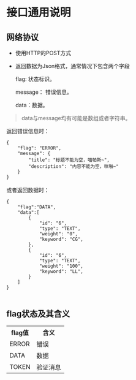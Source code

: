 # 接口通用说明

## 网络协议
* 使用HTTP的POST方式
* 返回数据为Json格式，通常情况下包含两个字段
 
	flag: 状态标识。

	message： 错误信息。

	data：数据。

	
> data与message均有可能是数组或者字符串。
<pre>
返回错误信息时：
<code>
{
    "flag": "ERROR",
    "message": {
        "title": "标题不能为空，喵帕斯~",
        "description": "内容不能为空，咪啪~"
    }
}
</code>
或者返回数据时：
<code>
{
	"flag":"DATA",
	"data":[
        {
            "id": "6",
            "type": "TEXT",
            "weight": "0",
            "keyword": "CG",
        },
        {
            "id": "6",
            "type": "TEXT",
            "weight": "100",
            "keyword": "LL",
        }
	]
}
</code>
</pre>

## flag状态及其含义
<table>
<tr>
	<th>flag值</th>
	<th>含义</th>
</tr>
<tr>
	<td>ERROR</td>
	<td>错误</td>
</tr>
<tr>
	<td>DATA</td>
	<td>数据</td>
</tr>
<tr>
	<td>TOKEN</td>
	<td>验证消息</td>
</tr>

</table>


